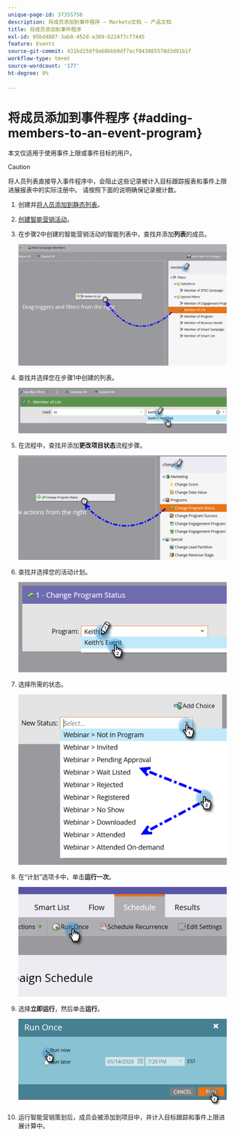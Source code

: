 ```yaml
---
unique-page-id: 37355758
description: 将成员添加到事件程序 — Marketo文档 — 产品文档
title: 将成员添加到事件程序
exl-id: 05bd4807-3ab8-452d-a389-b22477cf7445
feature: Events
source-git-commit: 431bd258f9a68bbb9df7acf043085578d3d91b1f
workflow-type: tm+mt
source-wordcount: '177'
ht-degree: 0%

---
```


# 将成员添加到事件程序 {#adding-members-to-an-event-program}

本文仅适用于使用事件上限或事件目标的用户。

>[!CAUTION]
>
>将人员列表直接导入事件程序中，会阻止这些记录被计入目标跟踪报表和事件上限进展报表中的实际注册中。 请按照下面的说明确保记录被计数。

1. 创建并[将人员添加到静态列表](/help/marketo/product-docs/core-marketo-concepts/smart-lists-and-static-lists/static-lists/create-a-static-list.md)。

1. [创建智能营销活动](/help/marketo/product-docs/core-marketo-concepts/smart-campaigns/creating-a-smart-campaign/create-a-new-smart-campaign.md)。

1. 在步骤2中创建的智能营销活动的智能列表中，查找并添加&#x200B;**列表**&#x200B;的成员。

   ![](assets/three.png)

1. 查找并选择您在步骤1中创建的列表。

   ![](assets/four.png)

1. 在流程中，查找并添加&#x200B;**更改项目状态**&#x200B;流程步骤。

   ![](assets/five.png)

1. 查找并选择您的活动计划。

   ![](assets/six.png)

1. 选择所需的状态。

   ![](assets/seven.png)

1. 在“计划”选项卡中，单击&#x200B;**运行一次**。

   ![](assets/eight.png)

1. 选择&#x200B;**立即运行**，然后单击&#x200B;**运行**。

   ![](assets/nine.png)

1. 运行智能营销策划后，成员会被添加到项目中，并计入目标跟踪和事件上限进展计算中。
